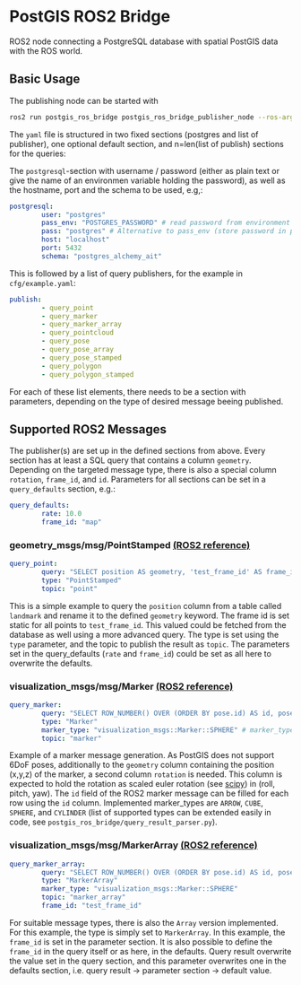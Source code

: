 # PostGIS ROS2 Bridge

ROS2 node connecting a PostgreSQL database with spatial PostGIS data with the ROS world.

## Basic Usage

The publishing node can be started with

````bash
ros2 run postgis_ros_bridge postgis_ros_bridge_publisher_node --ros-args --params-file /PATH_TO/params.yaml
````
The `yaml` file is structured in two fixed sections (postgres and list of publisher), one optional default section, and n=len(list of publish) sections for the queries:

The `postgresql`-section with username / password (either as plain text or give the name of an environmen variable holding the password), as well as the hostname, port and the schema to be used, e.g,:
````yaml
postgresql:
        user: "postgres"
        pass_env: "POSTGRES_PASSWORD" # read password from environment variable (recommended)
        pass: "postgres" # Alternative to pass_env (store password in plaintext (not recommended))
        host: "localhost" 
        port: 5432
        schema: "postgres_alchemy_ait"
````
This is followed by a list of query publishers, for the example in `cfg/example.yaml`:
````yaml
publish:
        - query_point
        - query_marker
        - query_marker_array
        - query_pointcloud
        - query_pose
        - query_pose_array
        - query_pose_stamped
        - query_polygon
        - query_polygon_stamped
````
For each of these list elements, there needs to be a section with parameters, depending on the type of desired message beeing published.

## Supported ROS2 Messages

The publisher(s) are set up in the defined sections from above. Every section has at least a SQL query that contains a column `geometry`.
Depending on the targeted message type, there is also a special column `rotation`, `frame_id`, and `id`.
Parameters for all sections can be set in a `query_defaults` section, e.g.:
````yaml
query_defaults:
        rate: 10.0
        frame_id: "map"
````

### geometry_msgs/msg/PointStamped [(ROS2 reference)](https://docs.ros2.org/latest/api/geometry_msgs/msg/PointStamped.html)
````yaml
query_point:
        query: "SELECT position AS geometry, 'test_frame_id' AS frame_id FROM landmark;"
        type: "PointStamped" 
        topic: "point"
````
This is a simple example to query the `position` column from a table called `landmark` and rename it to the defined `geometry` keyword.
The frame id is set static for all points to `test_frame_id`. This valued could be fetched from the database as well using a more advanced query. The type is set using the `type` parameter, and the topic to publish the result as `topic`.
The parameters set in the query_defaults (`rate` and `frame_id`) could be set as all here to overwrite the defaults.

### visualization_msgs/msg/Marker [(ROS2 reference)](https://docs.ros2.org/galactic/api/visualization_msgs/msg/Marker.html)
````yaml
query_marker:
        query: "SELECT ROW_NUMBER() OVER (ORDER BY pose.id) AS id, pose.position AS geometry, pose.rotation_vector AS rotation, test_frame_id' AS frame_id FROM pose;"
        type: "Marker"
        marker_type: "visualization_msgs::Marker::SPHERE" # marker_type or here | default sphere
        topic: "marker"
````
Example of a marker message generation. As PostGIS does not support 6DoF poses, additionally to the `geometry` column containing the position (x,y,z) of the marker, a second column `rotation` is needed. This column is expected to hold the rotation as scaled euler rotation (see [scipy](https://docs.scipy.org/doc/scipy/reference/generated/scipy.spatial.transform.Rotation.html)) in (roll, pitch, yaw). The `id` field of the ROS2 marker message can be filled for each row using the `id` column.
Implemented marker_types are `ARROW`, `CUBE`, `SPHERE`, and  `CYLINDER` (list of supported types can be extended easily in code, see `postgis_ros_bridge/query_result_parser.py`).

### visualization_msgs/msg/MarkerArray [(ROS2 reference)](https://docs.ros2.org/galactic/api/visualization_msgs/msg/MarkerArray.html)
````yaml
query_marker_array:
        query: "SELECT ROW_NUMBER() OVER (ORDER BY pose.id) AS id, pose.position AS geometry, pose.rotation_vector AS rotation FROM pose;"
        type: "MarkerArray"
        marker_type: "visualization_msgs::Marker::SPHERE" 
        topic: "marker_array"
        frame_id: "test_frame_id"
````
For suitable message types, there is also the `Array` version implemented. For this example, the type is simply set to `MarkerArray`. In this example, the `frame_id` is set in the parameter section. It is also possible to define the `frame_id` in the query itself or as here, in the defaults. Query result overwrite the value set in the query section, and this parameter overwrites one in the defaults section, i.e. query result -> parameter section -> default value.



